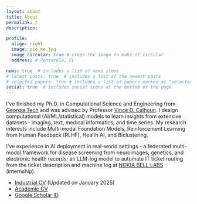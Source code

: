 ```yaml
---
layout: about
title: About
permalink: /
description:

profile:
  align: right
  image: pic_me.jpg
  image_circular: true # crops the image to make it circular
  address: # Pensacola, FL

news: true  # includes a list of news items
# latest_posts: true  # includes a list of the newest posts
# selected_papers: true # includes a list of papers marked as "selected={true}"
social: true  # includes social icons at the bottom of the page
---
```


I've finished my Ph.D. in Computational Science and Engineering from [Georgia Tech](https://cse.gatech.edu/) and was advised by Professor [Vince D. Calhoun](https://scholar.google.com/citations?user=WNOoGKIAAAAJ&hl=en). I design computational (AI/ML/statistical) models to learn insights from extensive datasets ‑ imaging, text, medical informatics, and time series. My research interests include Multi-modal Foundation Models, Reinforcement Learning from Human Feedback (RLHF), Health AI, and Biclustering. 

I've experience in AI deployment in real-world settings - a federated multi-modal framework for disease screening from neuroimages, genetics, and electronic health records; an LLM-log model to automate IT ticket routing from the ticket description and machine log at [NOKIA BELL LABS](https://www.bell-labs.com/) (internship). 

<!---
[I’ve worked on AI challenges for learning voluminous, sparse, and high‑dimensional data. 
 I've also conducted substantial research in the granular factoring of big data dynamics - bi-clustering, tri-clustering, and summarization frameworks. I am fascinated by AI solutions with plausible clinical impacts and healthcare implications. Another intriguing aspect of my work involves leveraging neurocomputational strategies to enhance SOTA AI. To this end, my projects are instantiated to various downstream tasks, e.g., transformer-based biclustering, classification, GNN for brain network modeling, 2D bottleneck-attention-module for multi-modal fusion, and Generative modeling]: Love playing outdoor games (mostly soccer) in my free time and fancy cooking my favorite dishes! * My email address: aabdur.rahaman007@gmail.com
I've been conducting my research in the Center for Translational Research in Neuroimaging and Data Science[(TReNDS)](https://trendscenter.org/) - a joint research lab with Georgia Tech, Emory, and Georgia State University led
-->
<!---
**I am looking for a full-time position starting in Spring 2025.** 
-->

* [Industrial CV](CV/CV_Rahaman.pdf) (Updated on January 2025)
* [Academic CV](CV/CV_Md_Abdur_Rahaman.pdf)
* [Google Scholar ID](https://scholar.google.com/citations?user=fiosWPwAAAAJ&hl=en)

